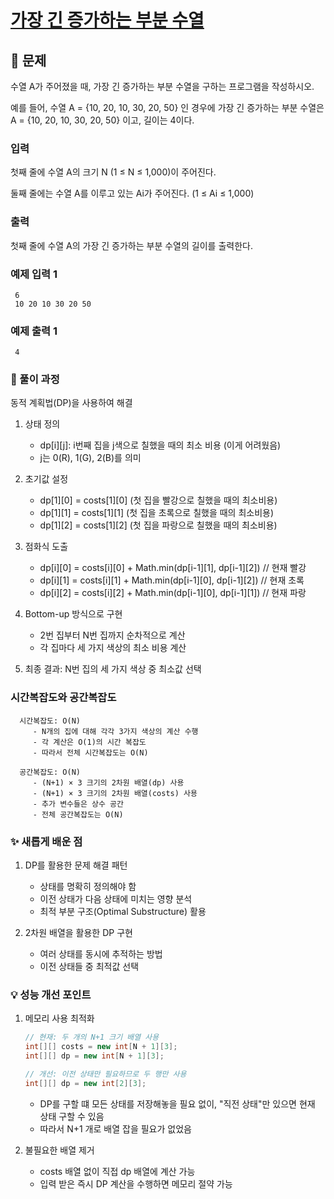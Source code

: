# [가장 긴 증가하는 부분 수열](https://www.acmicpc.net/problem/11053)

## 📌 문제
수열 A가 주어졌을 때, 가장 긴 증가하는 부분 수열을 구하는 프로그램을 작성하시오.

예를 들어, 수열 A = {10, 20, 10, 30, 20, 50} 인 경우에 가장 긴 증가하는 부분 수열은 A = {10, 20, 10, 30, 20, 50} 이고, 길이는 4이다.

### 입력
첫째 줄에 수열 A의 크기 N (1 ≤ N ≤ 1,000)이 주어진다.

둘째 줄에는 수열 A를 이루고 있는 Ai가 주어진다. (1 ≤ Ai ≤ 1,000)

### 출력
첫째 줄에 수열 A의 가장 긴 증가하는 부분 수열의 길이를 출력한다.

### 예제 입력 1

     6
     10 20 10 30 20 50

### 예제 출력 1

     4


### 🧰 풀이 과정

동적 계획법(DP)을 사용하여 해결

1. 상태 정의
   - dp[i][j]: i번째 집을 j색으로 칠했을 때의 최소 비용 (이게 어려웠음)
   - j는 0(R), 1(G), 2(B)를 의미


2. 초기값 설정
   - dp[1][0] = costs[1][0] (첫 집을 빨강으로 칠했을 때의 최소비용)
   - dp[1][1] = costs[1][1] (첫 집을 초록으로 칠했을 때의 최소비용)
   - dp[1][2] = costs[1][2] (첫 집을 파랑으로 칠했을 때의 최소비용)


3. 점화식 도출
   - dp[i][0] = costs[i][0] + Math.min(dp[i-1][1], dp[i-1][2])  // 현재 빨강
   - dp[i][1] = costs[i][1] + Math.min(dp[i-1][0], dp[i-1][2])  // 현재 초록
   - dp[i][2] = costs[i][2] + Math.min(dp[i-1][0], dp[i-1][1])  // 현재 파랑


4. Bottom-up 방식으로 구현
   - 2번 집부터 N번 집까지 순차적으로 계산
   - 각 집마다 세 가지 색상의 최소 비용 계산


5. 최종 결과: N번 집의 세 가지 색상 중 최소값 선택



### 시간복잡도와 공간복잡도

      
      시간복잡도: O(N)
         - N개의 집에 대해 각각 3가지 색상의 계산 수행
         - 각 계산은 O(1)의 시간 복잡도
         - 따라서 전체 시간복잡도는 O(N)
      
      공간복잡도: O(N)
         - (N+1) × 3 크기의 2차원 배열(dp) 사용
         - (N+1) × 3 크기의 2차원 배열(costs) 사용
         - 추가 변수들은 상수 공간
         - 전체 공간복잡도는 O(N)



### ✨ 새롭게 배운 점
1. DP를 활용한 문제 해결 패턴
   - 상태를 명확히 정의해야 함
   - 이전 상태가 다음 상태에 미치는 영향 분석
   - 최적 부분 구조(Optimal Substructure) 활용


2. 2차원 배열을 활용한 DP 구현
   - 여러 상태를 동시에 추적하는 방법
   - 이전 상태들 중 최적값 선택


### 💡 성능 개선 포인트
1. 메모리 사용 최적화

   ```java
   // 현재: 두 개의 N+1 크기 배열 사용
   int[][] costs = new int[N + 1][3];
   int[][] dp = new int[N + 1][3];
   
   // 개선: 이전 상태만 필요하므로 두 행만 사용
   int[][] dp = new int[2][3];
   ```
   - DP를 구할 떄 모든 상태를 저장해놓을 필요 없이, "직전 상태"만 있으면 현재 상태 구할 수 있음
   - 따라서 N+1 개로 배열 잡을 필요가 없었음


2. 불필요한 배열 제거
   - costs 배열 없이 직접 dp 배열에 계산 가능
   - 입력 받은 즉시 DP 계산을 수행하면 메모리 절약 가능